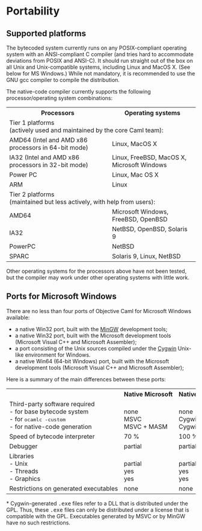 <?xml version="1.0"?>
<!DOCTYPE html PUBLIC "-//W3C//DTD XHTML 1.0 Transitional//EN"
"http://www.w3.org/TR/xhtml1/DTD/xhtml1-transitional.dtd">

<html xmlns="http://www.w3.org/1999/xhtml">
<head>
  <meta content="text/html; charset=utf-8" http-equiv="Content-Type" />
  <title>Portability</title>
</head>
<body>
<h1>Portability</h1>

<h2>Supported platforms</h2>

<p>The bytecoded system currently runs on any POSIX-compliant
operating system with an ANSI-compliant C compiler (and tries hard to
accommodate deviations from POSIX and ANSI-C). It should run straight
out of the box on all Unix and Unix-compatible systems, including
Linux and MacOS X. (See below for MS Windows.) While not mandatory, it
is recommended to use the GNU gcc compiler to compile the
distribution.</p>

<p>The native-code compiler currently supports the following
processor/operating system combinations:</p>

<table class="array">
  <tr>
    <th rowspan="1" colspan="1">Processors</th>
    <th rowspan="1" colspan="1">Operating systems</th>
  </tr>
  <tr>
    <td colspan="2" rowspan="1">
      Tier 1 platforms<br />
      (actively used and maintained by the core Caml team):
    </td>
  </tr>
  <tr>
    <td rowspan="1" colspan="1">AMD64 (Intel and AMD x86 processors in
    64-bit mode)</td>
    <td rowspan="1" colspan="1">Linux, MacOS X</td>
  </tr>
  <tr>
    <td rowspan="1" colspan="1">IA32 (Intel and AMD x86 processors in
    32-bit mode)</td>
    <td rowspan="1" colspan="1">Linux, FreeBSD, MacOS X, Microsoft
    Windows</td>
  </tr>
  <tr>
    <td rowspan="1" colspan="1">Power PC</td>
    <td rowspan="1" colspan="1">Linux, Mac OS X</td>
  </tr>
  <tr>
    <td rowspan="1" colspan="1">ARM</td>
    <td rowspan="1" colspan="1">Linux</td>
  </tr>
  <tr>
    <td colspan="2" rowspan="1"> Tier 2 platforms<br /> (maintained
    but less actively, with help from users):</td>
  </tr>
  <tr>
    <td rowspan="1" colspan="1">AMD64</td>
    <td rowspan="1" colspan="1">Microsoft Windows, FreeBSD,
    OpenBSD</td>
  </tr>
  <tr>
    <td rowspan="1" colspan="1">IA32</td>
    <td rowspan="1" colspan="1">NetBSD, OpenBSD, Solaris 9</td>
  </tr>
  <tr>
    <td rowspan="1" colspan="1">PowerPC</td>
    <td rowspan="1" colspan="1">NetBSD</td>
  </tr>
  <tr>
    <td rowspan="1" colspan="1">SPARC</td>
    <td rowspan="1" colspan="1">Solaris 9, Linux, NetBSD</td>
  </tr>
</table>

<p>Other operating systems for the processors above have not been
tested, but the compiler may work under other operating systems with
little work.</p>

<h2>Ports for Microsoft Windows</h2>

<p>There are no less than four ports of Objective Caml for Microsoft
Windows available:</p>
<ul>
  <li>a native Win32 port, built with the <a
  href="http://sourceforge.net/projects/mingw/files/Automated MinGW
  Installer/mingw-get-inst/" shape="rect">MinGW</a> development
  tools;</li>

  <li>a native Win32 port, built with the Microsoft development tools
  (Microsoft Visual C++ and Microsoft Assembler);</li>

  <li>a port consisting of the Unix sources compiled under the <a
  href="http://cygwin.com/" shape="rect">Cygwin</a> Unix-like
  environment for Windows.</li>

  <li>a native Win64 (64-bit Windows) port, built with the Microsoft
  development tools (Microsoft Visual C++ and Microsoft
  Assembler);</li>
</ul>

<p>Here is a summary of the main differences between these ports:</p>

<table class="array" style="white-space: nowrap;">
  <tr>
    <th rowspan="1" colspan="1"></th>
    <th style="width: 20%;" rowspan="1" colspan="1">Native
    Microsoft</th>
    <th style="width: 20%;" rowspan="1" colspan="1"> Native MinGW</th>
    <th style="width: 20%;" rowspan="1" colspan="1">Cygwin</th>
  </tr>
  <tr>
    <td rowspan="1" colspan="1">
      Third-party software required<br />
      - for base bytecode system<br />
      - for <tt>ocamlc -custom</tt><br />
      - for native-code generation
    </td>
    <td rowspan="1" colspan="1">
      <br />
      none<br />
      MSVC<br />
      MSVC + MASM
    </td>
    <td rowspan="1" colspan="1">
      <br />
      none<br />
      Cygwin<br />
      Cygwin
    </td>
    <td rowspan="1" colspan="1">
      <br />
      none<br />
      Cygwin<br />
      Cygwin
    </td>
  </tr>
  <tr>
    <td rowspan="1" colspan="1">Speed of bytecode interpreter</td>
    <td rowspan="1" colspan="1">70 %</td>
    <td rowspan="1" colspan="1">100 %</td>
    <td rowspan="1" colspan="1">100 %</td>
  </tr>
  <tr>
    <td rowspan="1" colspan="1">Debugger</td>
    <td rowspan="1" colspan="1">partial</td>
    <td rowspan="1" colspan="1">partial</td>
    <td rowspan="1" colspan="1">full</td>
  </tr>
  <tr>
    <td rowspan="1" colspan="1">
      Libraries<br />
      - Unix<br />
      - Threads<br />
      - Graphics
    </td>
    <td rowspan="1" colspan="1">
      <br />
      partial<br />
      yes<br />
      yes
    </td>
    <td rowspan="1" colspan="1">
      <br />
      partial<br />
      yes<br />
      yes
    </td>
    <td rowspan="1" colspan="1">
      <br />
      full<br />
      yes<br />
      no
    </td>
  </tr>
  <tr>
    <td rowspan="1" colspan="1">Restrictions on generated executables</td>
    <td rowspan="1" colspan="1">none</td>
    <td rowspan="1" colspan="1">none</td>
    <td rowspan="1" colspan="1">yes*</td>
  </tr>
</table>

<p>* Cygwin-generated <tt>.exe</tt> files refer to a DLL that is
distributed under the GPL.  Thus, these <tt>.exe</tt> files can only
be distributed under a license that is compatible with the GPL.
Executables generated by MSVC or by MinGW have no such
restrictions.</p>

</body>
</html>
